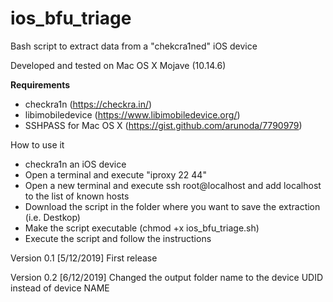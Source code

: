 # ios_bfu_triage
Bash script to extract data from a "chekcra1ned" iOS device

Developed and tested on Mac OS X Mojave (10.14.6)

<b>Requirements</b>

- checkra1n (https://checkra.in/)
- libimobiledevice (https://www.libimobiledevice.org/)
- SSHPASS for Mac OS X (https://gist.github.com/arunoda/7790979)

How to use it

- checkra1n an iOS device
- Open a terminal and execute "iproxy 22 44"
- Open a new terminal and execute ssh root@localhost and add localhost to the list of known hosts
- Download the script in the folder where you want to save the extraction (i.e. Destkop)
- Make the script executable (chmod +x ios_bfu_triage.sh)
- Execute the script and follow the instructions

Version 0.1 [5/12/2019]
First release

Version 0.2 [6/12/2019]
Changed the output folder name to the device UDID instead of device NAME
